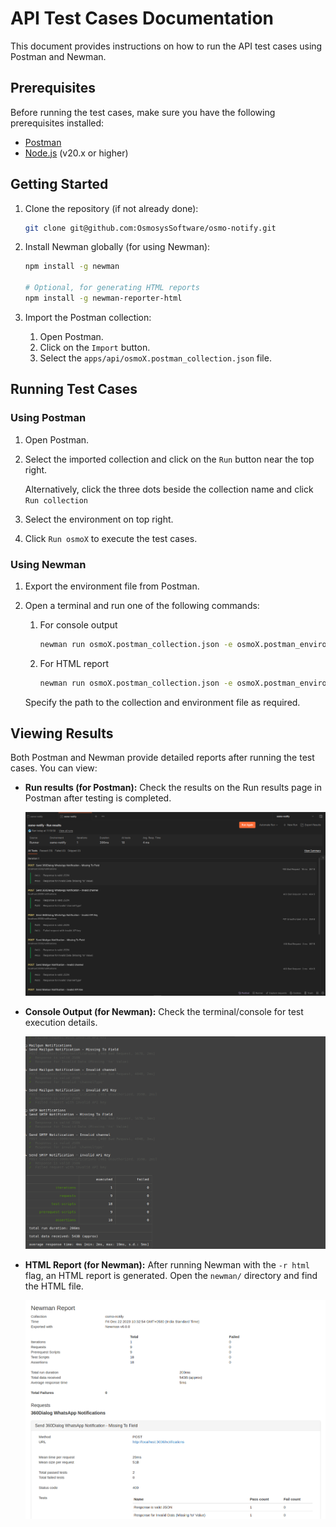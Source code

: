 # API Test Cases Documentation

This document provides instructions on how to run the API test cases using Postman and Newman.

## Prerequisites

Before running the test cases, make sure you have the following prerequisites installed:

- [Postman](https://www.postman.com/downloads/)
- [Node.js](https://nodejs.org/) (v20.x or higher)

## Getting Started

1. Clone the repository (if not already done):

   ```bash
   git clone git@github.com:OsmosysSoftware/osmo-notify.git
   ```

2. Install Newman globally (for using Newman):

   ```bash
   npm install -g newman

   # Optional, for generating HTML reports
   npm install -g newman-reporter-html
   ```

3. Import the Postman collection:

   1. Open Postman.
   2. Click on the `Import` button.
   3. Select the `apps/api/osmoX.postman_collection.json` file.

## Running Test Cases

### Using Postman

1. Open Postman.
2. Select the imported collection and click on the `Run` button near the top right.

   Alternatively, click the three dots beside the collection name and click `Run collection`

3. Select the environment on top right.
4. Click `Run osmoX` to execute the test cases.

### Using Newman

1.  Export the environment file from Postman.
2.  Open a terminal and run one of the following commands:

    1. For console output

       ```bash
       newman run osmoX.postman_collection.json -e osmoX.postman_environment.json
       ```

    2. For HTML report

       ```bash
       newman run osmoX.postman_collection.json -e osmoX.postman_environment.json -r html
       ```

    Specify the path to the collection and environment file as required.

## Viewing Results

Both Postman and Newman provide detailed reports after running the test cases. You can view:

- **Run results (for Postman):** Check the results on the Run results page in Postman after testing is completed.

  ![Postman run results](assets/postman-api-run-results.png)

- **Console Output (for Newman):** Check the terminal/console for test execution details.

  ![Newman CLI run results](assets/newman-cli-run-results.png)

- **HTML Report (for Newman):** After running Newman with the `-r html` flag, an HTML report is generated. Open the `newman/` directory and find the HTML file.

  ![Newman HTML report](assets/newman-html-report.png)
